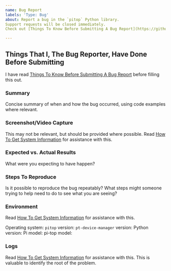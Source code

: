 ```yaml
---
name: Bug Report
labels: 'Type: Bug'
about: Report a bug in the `pitop` Python library.
Support requests will be closed immediately.
Check out [Things To Know Before Submitting A Bug Report](https://github.com/pi-top/pi-top-Python-API/wiki/Things-To-Know-Before-Submitting-A-Bug-Report) before filling this out.

---
```


## Things That I, The Bug Reporter, Have Done Before Submitting
I have read [Things To Know Before Submitting A Bug Report](https://github.com/pi-top/pi-top-Python-API/wiki/Things-To-Know-Before-Submitting-A-Bug-Report) before filling this out.

### Summary
Concise summary of when and how the bug occurred, using code examples where relevant.

### Screenshot/Video Capture
This may not be relevant, but should be provided where possible. Read [How To Get System Information](https://github.com/pi-top/pi-top-Python-API/wiki/How-To-Get-System-Information) for assistance with this.

### Expected vs. Actual Results
What were you expecting to have happen?

### Steps To Reproduce
Is it possible to reproduce the bug repeatably? What steps might someone trying to help need to do to see what you are seeing?

### Environment
Read [How To Get System Information](https://github.com/pi-top/pi-top-Python-API/wiki/How-To-Get-System-Information) for assistance with this.

Operating system:
`pitop` version:
`pt-device-manager` version:
Python version:
Pi model:
pi-top model:

### Logs
Read [How To Get System Information](https://github.com/pi-top/pi-top-Python-API/wiki/How-To-Get-System-Information) for assistance with this. This is valuable to identify the root of the problem.
